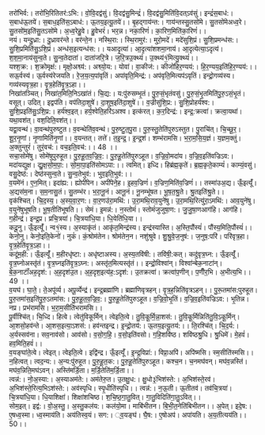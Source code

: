 

  
तरो॑भिर्व:। तरो॑भि॒रितितर॑:ऽभि:। वो॒वि॒दद्व॑सुं। वि॒दद्व॑सु॒मिन्द्रं॑। वि॒दद्व॑सु॒मिति॑वि॒दत्ऽव॑सुं। इन्द्रं॑स॒बाध॑:। स॒बाध॑ऊ॒तये॑। स॒बाध॒इति॑स॒ऽबाध॑:। ऊ॒तय॒इत्यू॒तये॑।। बृ॒हद्गाय॑न्त:। गाय॑न्तस्सु॒तसो॑मे। सु॒तसो॑मेअध्व॒रे। सु॒तसो॑म॒इति॑सु॒तऽसो॑मे। अ॒ध्व॒रेहु॒वे। हु॒वेभरं॑। भर॒न्न। नका॒रिणं॑। का॒रिण॒मिति॑का॒रिणं॑।।  
नयं। यन्दु॒ध्रा:। दु॒ध्रावर॑न्ते। वर॑न्ते॒न। नस्थि॒रा:। स्थि॒रामुर॑:। मुरो॒मदे॑। मदे॑सुशि॒प्रं। सु॒शि॒प्रमन्ध॑स:। सु॒शि॒प्रमिति॑सु॒ऽशि॒प्रं। अन्ध॑स॒इत्यन्ध॑स:।। यआदृ॒त्या॑। आ॒दृत्या॑शशमा॒नाय॑। आ॒दृत्येत्या॒ऽदृत्य॑। श॒श॒मा॒नाय॑सुन्व॒ते। सु॒न्व॒तेदाता॑। दाता॑जरि॒त्रे। ज॒रि॒त्रउ॒क्थ्यं॑। उ॒क्थ्य॑१॒॑मित्यु॒क्थ्यं॑।।  
यश्श॒क्र:। श॒क्रोमृक्ष॑:। मृक्षो॒अश्व्य॑:। अश्व्यो॒य:। योवा॑। वा॒कीज॑:। कीजो॑हिर॒ण्यय॑:। हि॒र॒ण्यय॒इति॑हि॒र॒ण्यय॑:।। सऊ॒र्वस्य॑। ऊ॒र्वस्य॑रेजयति। रे॒ज॒य॒त्य॒पा॑वृतिं। अपा॑वृति॒मिन्द्र॑:। अप॑वृति॒मित्यप॑ऽवृतिं। इन्द्रो॒गव्य॑स्य। गव्य॑स्यवृत्र॒हा। वृ॒त्र॒हेति॑वृ॒त्र॒ऽहा।।  
निखा॑तञ्चित्। निखा॑त॒मिति॒निऽखा॑तं। चि॒द्य:। य:पु॑रुसम्भृ॒तं। पु॒रु॒सं॒भृतंवसु॑। पु॒रु॒सं॒भृ॒तमिति॑पु॒रु॒ऽसं॒भृ॒तं। वसूत्। उदित्। इद्वप॑ति। वप॑तिदा॒शुषे॑। दा॒शुष॒इति॑दा॒शुषे॑।। व॒ज्रीसु॑शि॒प्र:। सु॒शि॒प्रोहर्य॑श्व:। सु॒शि॒प्रइति॑सु॒ऽशि॒प्र:। हर्य॑श्व॒इत्। हर्य॒श्वेति॒हरि॑ऽअश्व। इत्क॑रत्। क॒र॒दिन्द्र॑:। इन्द्र॒:क्रत्वा॑। क्रत्वा॒यथा॑। यथा॒वश॑त्। वश॒दिति॒वश॑त्।।  
यद्वा॒वन्थ॑। वा॒वन्थ॑पुरुष्टुत। व॒वन्थेति॑व॒वन्थ॑। पु॒रु॒ष्टु॒त॒पु॒रा। पु॒रु॒स्तु॒तेति॑पुरुऽस्तुत। पु॒राचि॑त्। चि॒च्छू॒र॒। शू॒र॒नृ॒णां। नृ॒णामिति॑नृ॒णां।। व॒यन्तत्। तत्ते॑। त॒इ॒न्द्र॒। इ॒न्द्र॒शं। शम्भ॑रामसि। भ॒रा॒म॒सि॒य॒ज्ञं। य॒ज्ञम॒क्तुं। अ॒क्तुन्तुरं॑। तुरं॒वच॑:। वच॒इति॒वच॑:।। 48 ।।  
सचा॒सोमे॑षु। सोमे॑षुपुरुहूत। पु॒रु॒हू॒त॒व॒ज्रि॒व॒:। पु॒रु॒हू॒तेति॑पुरुऽहूत। व॒ज्रि॒वो॒मदा॑य। व॒ज्रि॒व॒इति॑वज्रिऽव:। मदा॑यद्युक्ष। द्यु॒क्ष॒सो॒म॒पा॒:। सो॒मा॒पा॒इति॑सोमऽपा:।। त्वमित्। इध्दि। हिब्र॑ह्म॒कृते॑। ब्र॒ह्म॒कृते॒काम्यं॑। काम्यं॒वसु॑। वसु॒देष्ठ॑:। देष्ठ॑स्सुन्व॒ते। सु॒न्व॒तेभुव॑:। भुव॒इति॒भुव॑:।।  
व॒यमे॑नं। ए॒न॒मित्। इदा॑ह्य:। ह्योपी॑पेन। अपी॑पेने॒ह। इ॒हव॒ज्रिणं॑। व॒ज्रिण॒मिति॑व॒ज्रिणं॑।। तस्मा॑उअ॒द्य। ऊँ॒इत्यूँ॑। अ॒द्यस॑म॒ना। स॒म॒नासु॒तं। सु॒तम्भ॑र। भ॒रा॒नू॒नं। आनू॒नं। नू॒नम्भू॑षत। भू॒ष॒त॒श्रु॒ते। श्रु॒तइति॑श्रु॒ते।।  
वृक॑श्चित्। चि॒द॒स्य॒। अ॒स्य॒वा॒र॒ण:। वा॒र॒णउ॑रा॒मथि॑:। उ॒रा॒मथि॒राव॒युने॑षु। उ॒रा॒मथि॒रित्यु॑रा॒ऽमथि॑:। आव॒युने॑षु। व॒युने॑षुभूषति। भू॒ष॒तीति॑भूषति।। सेमं। इ॒मन्न॑:। न॒स्तोमं॑। स्तोमं॑जुजुषा॒ण:। जु॒जु॒षा॒णआग॑हि। आग॑हि। ग॒हीन्द्र॑। इन्द्र॒प्र। प्रचि॒त्रया॑। चि॒त्रया॑धि॒या। धि॒येति॑धि॒या।।  
कदू॒नु। ऊँ॒इत्यूँ॑। न्व१॒॑स्य। अ॒स्याकृ॑तं। आकृ॑त॒मिन्द्र॑स्य। इन्द्र॑स्यास्ति। अ॒स्ति॒पौंस्यं॑। पौंस्य॒मिति॒पौंस्यं॑।। केनो॒नु। केनो॒इति॒केनो॑। नुकं॑। कं॒श्रोम॑तेन। श्रोम॑तेन॒न। नशु॑श्रुवे। शु॒श्रु॒वे॒ज॒नुष॑:। ज॒नुष॒:परि॑। परि॑वृत्र॒हा। वृ॒त्र॒हेति॑वृ॒त्र॒ऽहा।।  
कदू॑म॒ही:। ऊँ॒इत्यूँ॑। म॒हीरधृ॑ष्टा:। अधृ॑ष्टाअस्य। अ॒स्य॒तवि॑षी:। तवि॑षी॒:कत्। कदु॑वृत्र॒घ्न:। ऊँ॒इत्यूँ॑। वृ॒त्र॒घ्नोअस्तृ॑तं। वृ॒त्र॒घ्नइति॑वृ॒त्र॒ऽघ्न:। अस्तृ॑त॒मित्यस्तृ॑तं।। इन्द्रो॒विश्वा॑न्। विश्वा॑न्बेक॒नाटा॑न्। बे॒क॒नाटाँ॑अह॒दृश॑:। अ॒ह॒दृश॑उ॒त। अ॒ह॒दृश॒इत्य॑ह॒:ऽदृश॑:। उ॒तक्रत्वा॑। क्रत्वा॑प॒णीन्। प॒णीँर॒भि। अ॒भीत्य॒भि।। 49 ।।  
व॒यघ॑। घा॒ते॒। ते॒अपू॑र्व्य। अपू॒र्व्येन्द्र॑। इन्द्र॒ब्रह्मा॑णि। ब्रह्मा॑णिवृत्रहन्। वृ॒त्र॒ह॒न्निति॑वृत्रऽहन्।। पु॒रू॒तमा॑स:पुरुहूत। पु॒रु॒तमा॑स॒इति॑पु॒रु॒ऽतमा॑स:। पु॒रु॒हू॒त॒व॒ज्रि॒व॒:। पु॒रु॒हू॒तेति॑पुरुऽहूत। व॒ज्रि॒वो॒भृ॒तिं। व॒ज्रि॒व॒इति॑वज्रिऽव:। भृ॒तिन्न। नप्र। प्रभ॑रामसि। भ॒रा॒म॒सीति॑भरामसि।।  
पू॒र्वीश्चि॑त्। चि॒ध्दि। हित्वे। त्वेतु॑विकूर्मिन्। त्वेइति॒त्वे। तु॒वि॒कू॒र्मि॒न्ना॒शस॑:। तु॒वि॒कू॒र्मिन्निति॑तु॒वि॒ऽकू॒र्मिन्। आ॒शसो॒हव॑न्ते। आ॒शस॒इत्या॒ऽशस॑:। हव॑न्तइन्द्र। इ॒न्द्रो॒तय॑:। ऊ॒तय॒इत्यू॒तय॑:।। ति॒रश्चि॑त्। चि॒द॒र्य:। अ॒र्यस्सव॑ना। सव॒नाव॑सो। आव॑सो। व॒सो॒ग॒हि॒। व॒सो॒इति॑वसो। ग॒हि॒शवि॑ष्ठ। शवि॑ष्ठश्रु॒धि। श्रु॒धिमे॑। मे॒हवं॑। हव॒मिति॒हवं॑।।  
व॒यङ्घा॑ते॒त्वे। त्वेइत्। त्वेइति॒त्वे। इद्वि॑न्द्र। ऊँ॒इत्यूँ॑। इ॒न्द्र॒विप्रा॑:। विप्रा॒अपि॑। अपि॑ष्मसि। स्म॒सीति॑स्मसि।। न॒हित्वत्। त्वद॒न्य:। अ॒न्य:पु॑रुहूत। पु॒रु॒हू॒त॒क:। पु॒रु॒हू॒तेति॑पुरुऽहूत। कश्च॒न। च॒नमघ॑वन्। मघ॑व॒न्नस्ति॑। मघ॑व॒न्निति॒मघ॑ऽवन्। अस्ति॑मर्डि॒ता। म॒र्डि॒तेति॑म॒र्डि॒ता।।  
त्वन्न॑:। नो॒अ॒स्या:। अ॒स्याअम॑ते:। अम॑तेरु॒त। उ॒तक्षु॒ध:। क्षु॒धो३॒॑भिश॑स्ते:। अ॒भिश॑स्ते॒रव॑। अ॒भिश॑स्ते॒रित्य॒भिऽश॑स्ते:। अव॑स्पृधि। स्पृ॒धीति॑स्पृधि।। त्वन्न॑:। न॒ऊ॒ती। ऊ॒तीतव॑। तव॑चि॒त्रया॑। चि॒त्रया॑धि॒या। धि॒याशिक्षा॑। शिक्षा॑शचिष्ठ। श॒चि॒ष्ठ॒गा॒तु॒वित्। गा॒तु॒विदिति॑गा॒तु॒ऽवित्।।  
सोम॒इत्। इद्व॑:। वो॒अ॒स्तु॒। अ॒स्तु॒कल॑य:। कल॑यो॒मा। माबि॑भीतन। बि॒भी॒त॒नेति॑बिभीतन।। अ॒पेत्। इदे॒ष:। ए॒षध्व॒स्मा। ध्व॒स्माय॑ति। अय॑तिस्व॒यं। सग:। ्व॒यङ्घ॑। घै॒ष:। ए॒षोअप॑। अपा॑यति। अ॒य॒तीत्यय॑ति।। 50।।  
